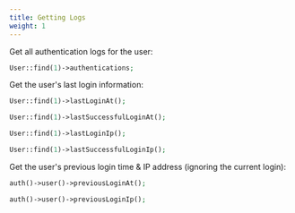 ```yaml
---
title: Getting Logs
weight: 1
---
```


Get all authentication logs for the user:

```php
User::find(1)->authentications;
```

Get the user's last login information:

```php
User::find(1)->lastLoginAt();

User::find(1)->lastSuccessfulLoginAt();

User::find(1)->lastLoginIp();

User::find(1)->lastSuccessfulLoginIp();
```

Get the user's previous login time & IP address (ignoring the current login):

```php
auth()->user()->previousLoginAt();

auth()->user()->previousLoginIp();
```
